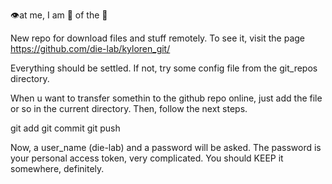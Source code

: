 👁️at me, I am 👑 of the 🌲

New repo for download files and stuff remotely. 
To see it, visit the page https://github.com/die-lab/kyloren_git/

Everything should be settled. If not, try some config file from the git_repos directory.

When u want to transfer somethin to the github repo online, just add the file or so in the current directory.
Then, follow the next steps.

git add <filename>
git commit
git push

Now, a user_name (die-lab) and a password will be asked.
The password is your personal access token, very complicated.
You should KEEP it somewhere, definitely.
